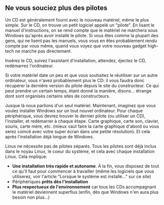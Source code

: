 <?php require("../../entete.php"); ?> <?php require("../../base.php"); ?> <?php require("../../fonctions.php"); ?>

<div id="corps">

<h2>Ne vous souciez plus des pilotes</h2>

<p>Un CD est généralement fourni avec le nouveau matériel, même le plus simple. Sur le CD, on trouve 
un petit logiciel appelé un "pilote". En lisant le manuel d'instructions, on se rend compte que le 
matériel ne marchera sous Windows qu'après avoir installé le pilote. Si vous êtes comme la plupart des 
gens, qui ne lisent pas les manuels, vous vous en êtes probablement rendu compte par vous même, quand 
vous voyez que votre nouveau gadget high-tech ne marche pas directement.</p>

<p>Insérez le CD, suivez l'assistant d'installation, attendez, éjectez le CD, redémarrez
l'ordinateur.</p>

<p>Si votre matériel date un peu et que vous souhaitez le réutiliser sur un autre ordinateur, vous n'avez 
probablement plus le CD: il vous faudra donc récupérer la dernière version du pilote depuis le site du 
constructeur. Ce qui peut prendre un certain temps, étant donné la manière, disons... étrange dont sont 
organisés certains sites de constructeurs.</p>

<p>Jusque là nous parlions d'un seul matériel. Maintenant, imaginez que vous voulez installer Windows sur 
un tout nouvel ordinateur. Pour chaque périphérique, vous devrez trouver le dernier pilote (ou utiliser 
un CD), l'installer, et redémarrer à chaque étape. Carte graphique, carte son, clavier, souris, carte 
mère, etc. (mieux vaut faire la carte graphique d'abord ou vous serez coincé avec votre super écran dans 
une petite résolution). Et cela après l'installation déjà longue de Windows.</p>

<p>Linux ne nécessite pas de pilotes séparés. Tous les pilotes sont déjà inclus dans le noyau Linux, 
le coeur du système, et cela avec chaque installation Linux. Cela implique:</p>

<ul>
<li><b>Une installation très rapide et autonome</b>. À la fin, vous disposez de tout ce qu'il faut pour commencer à travailler (même les logiciels que vous utiliserez, voir l'article "Lorsque le système est installé..." sur ce site)</li>
<li>Périphériques <b>prêts dès l'installation</b></li>
<li><b>Plus respectueux de l'environnement</b> car tous les CDs accompagnant le matériel deviennent superflus (enfin, dès que Windows n'en aura plus besoin non plus...)</li>
</ul>

</div>
</body>
</html>
